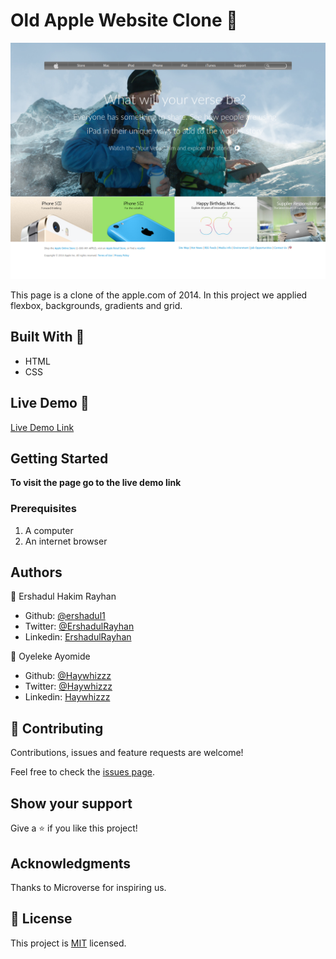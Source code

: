 # Old Apple Website Clone 🚧

![screenshot](assets/img/screenshot.png)


This page is a clone of the apple.com of 2014. In this project we applied flexbox, backgrounds, gradients and grid.

## Built With 🧰

- HTML
- CSS

## Live Demo 🔴

[Live Demo Link](https://amazing-spence-29d4ad.netlify.app/)


## Getting Started

**To visit the page go to the live demo link**

### Prerequisites

1. A computer
2. An internet browser


## Authors

👤 Ershadul Hakim Rayhan

- Github: [@ershadul1](https://github.com/ershadul1)
- Twitter: [@ErshadulRayhan](https://twitter.com/ErshadulRayhan)
- Linkedin: [ErshadulRayhan](https://www.linkedin.com/in/ershadul-hakim-rayhan-a5a17649/)

👤 Oyeleke Ayomide

- Github: [@Haywhizzz](https://github.com/Haywhizzz )
- Twitter: [@Haywhizzz](https://twitter.com/Haywhizzz)
- Linkedin: [Haywhizzz](https://www.linkedin.com/in/oyeleke-ayomide-b962421a6/)

## 🤝 Contributing

Contributions, issues and feature requests are welcome!

Feel free to check the [issues page](https://github.com/Haywhizzz/Old-Apple-clone/issues).

## Show your support

Give a ⭐️ if you like this project!

## Acknowledgments

Thanks to Microverse for inspiring us.

## 📝 License

This project is [MIT](lic.url) licensed.
